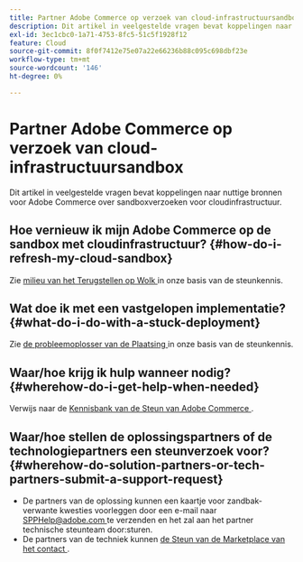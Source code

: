 ```yaml
---
title: Partner Adobe Commerce op verzoek van cloud-infrastructuursandbox
description: Dit artikel in veelgestelde vragen bevat koppelingen naar nuttige bronnen voor Adobe Commerce over sandboxverzoeken voor cloudinfrastructuur.
exl-id: 3ec1cbc0-1a71-4753-8fc5-51c5f1928f12
feature: Cloud
source-git-commit: 8f0f7412e75e07a22e66236b88c095c698dbf23e
workflow-type: tm+mt
source-wordcount: '146'
ht-degree: 0%

---
```


# Partner Adobe Commerce op verzoek van cloud-infrastructuursandbox

Dit artikel in veelgestelde vragen bevat koppelingen naar nuttige bronnen voor Adobe Commerce over sandboxverzoeken voor cloudinfrastructuur.

## Hoe vernieuw ik mijn Adobe Commerce op de sandbox met cloudinfrastructuur? {#how-do-i-refresh-my-cloud-sandbox}

Zie [ milieu van het Terugstellen op Wolk ](/help/how-to/general/reset-environment-on-cloud.md) in onze basis van de steunkennis.

## Wat doe ik met een vastgelopen implementatie? {#what-do-i-do-with-a-stuck-deployment}

Zie [ de probleemoplosser van de Plaatsing ](/help/troubleshooting/deployment/magento-deployment-troubleshooter.md) in onze basis van de steunkennis.

## Waar/hoe krijg ik hulp wanneer nodig? {#wherehow-do-i-get-help-when-needed}

Verwijs naar de [ Kennisbank van de Steun van Adobe Commerce ](https://support.magento.com/hc/en-us).

## Waar/hoe stellen de oplossingspartners of de technologiepartners een steunverzoek voor? {#wherehow-do-solution-partners-or-tech-partners-submit-a-support-request}

* De partners van de oplossing kunnen een kaartje voor zandbak-verwante kwesties voorleggen door een e-mail naar [ SPPHelp@adobe.com ](mailto:SPPHelp@adobe.com) te verzenden en het zal aan het partner technische steunteam door:sturen.
* De partners van de techniek kunnen [ de Steun van de Marketplace van het contact ](mailto:commercemarketplacesupport@adobe.com).

